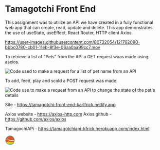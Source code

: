 # Tamagotchi Front End

This assignment was to utilize an API we have created in a fully functional web app that can create, read, update and delete. This app demonstrates the use of useState, useEffect, React Router, HTTP client Axios.

https://user-images.githubusercontent.com/80732054/121762090-bbbc0780-cb01-11eb-8f3e-06aa0aa99cc7.mov

To retrieve a list of "Pets" from the API a GET request waas made using asxios.

<img width="512" alt="Code used to make a request for a list of pet name from an API" src="https://user-images.githubusercontent.com/80732054/121763300-dd6cbd00-cb08-11eb-8ae9-4a9cdf9f2a24.png">

To add, feed, play and scold a POST request was made.

<img width="512" alt="Code use to make a request from an API to change the state of the pet's details" src="https://user-images.githubusercontent.com/80732054/121763325-04c38a00-cb09-11eb-8df1-ec128536af8a.png">

Site - https://tamagotchi-front-end-karlfrick.netlify.app

Axios website - https://axios-http.com
Axios github - https://github.com/axios/axios

TamagochiAPi - https://tamagotchiapi-kfrick.herokuapp.com/index.html

![SDG](./docs/button.png)
